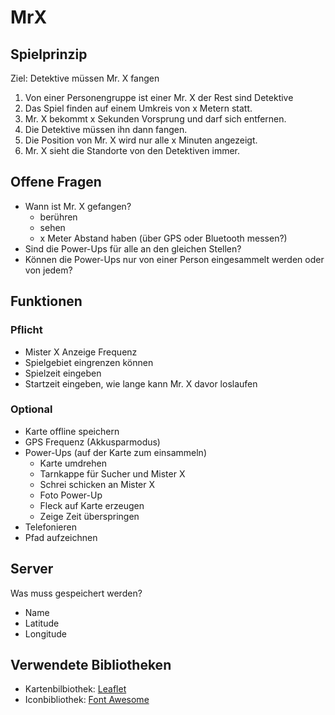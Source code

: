# MrX
## Spielprinzip
Ziel: Detektive müssen Mr. X fangen
1. Von einer Personengruppe ist einer Mr. X der Rest sind Detektive
1. Das Spiel finden auf einem Umkreis von x Metern statt.
1. Mr. X bekommt x Sekunden Vorsprung und darf sich entfernen.
1. Die Detektive müssen ihn dann fangen. 
1. Die Position von Mr. X wird nur alle x Minuten angezeigt.
1. Mr. X sieht die Standorte von den Detektiven immer.

## Offene Fragen
* Wann ist Mr. X gefangen?
    * berühren
    * sehen
    * x Meter Abstand haben (über GPS oder Bluetooth messen?)
* Sind die Power-Ups für alle an den gleichen Stellen?
* Können die Power-Ups nur von einer Person eingesammelt werden oder von jedem?


## Funktionen
### Pflicht
* Mister X Anzeige Frequenz
* Spielgebiet eingrenzen können
* Spielzeit eingeben
* Startzeit eingeben, wie lange kann Mr. X davor loslaufen

### Optional
* Karte offline speichern
* GPS Frequenz (Akkusparmodus)
* Power-Ups (auf der Karte zum einsammeln)
    * Karte umdrehen
    * Tarnkappe für Sucher und Mister X
    * Schrei schicken an Mister X
    * Foto Power-Up
    * Fleck auf Karte erzeugen
    * Zeige Zeit überspringen
* Telefonieren
* Pfad aufzeichnen

## Server
Was muss gespeichert werden?
* Name 
* Latitude
* Longitude

## Verwendete Bibliotheken
* Kartenbilbiothek: [Leaflet](https://github.com/Leaflet/Leaflet)
* Iconbibliothek: [Font Awesome](https://fontawesome.com)


